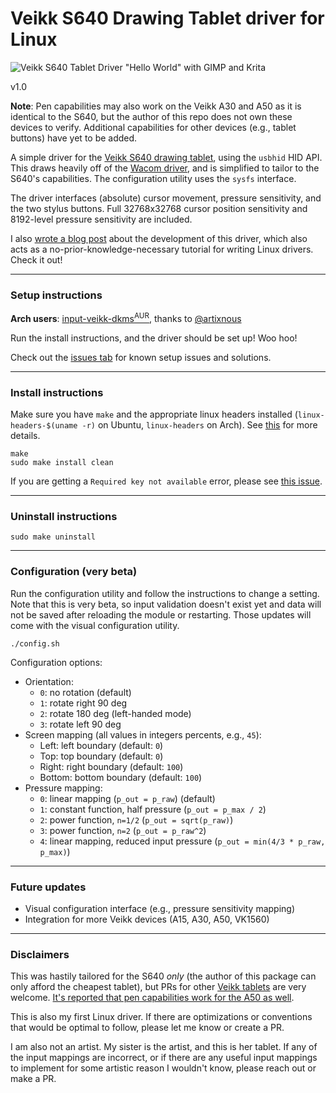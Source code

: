 # Veikk S640 Drawing Tablet driver for Linux

![Veikk S640 Tablet Driver "Hello World" with GIMP and Krita][5]

v1.0

**Note**: Pen capabilities may also work on the Veikk A30 and A50 as it is identical to the S640, but the author of this repo does not own these devices to verify. Additional capabilities for other devices  (e.g., tablet buttons) have yet to be added.

A simple driver for the [Veikk S640 drawing tablet][0], using the `usbhid` HID API. This draws heavily off of the [Wacom driver][1], and is simplified to tailor to the S640's capabilities. The configuration utility uses the `sysfs` interface.

The driver interfaces (absolute) cursor movement, pressure sensitivity, and the two stylus buttons. Full 32768x32768 cursor position sensitivity and 8192-level pressure sensitivity are included.

I also [wrote a blog post][4] about the development of this driver, which also acts as a no-prior-knowledge-necessary tutorial for writing Linux drivers. Check it out!

---

### Setup instructions

**Arch users**: [input-veikk-dkms<sup>AUR</sup>][10], thanks to [@artixnous][11]

Run the install instructions, and the driver should be set up! Woo hoo!

Check out the [issues tab][9] for known setup issues and solutions.

---

### Install instructions

Make sure you have `make` and the appropriate linux headers installed (`linux-headers-$(uname -r)` on Ubuntu, `linux-headers` on Arch). See [this][3] for more details.

    make
    sudo make install clean

If you are getting a `Required key not available` error, please see [this issue][7].

---

### Uninstall instructions

    sudo make uninstall

---

### Configuration (very beta)

Run the configuration utility and follow the instructions to change a setting. Note that this is very beta, so input validation doesn't exist yet and data will not be saved after reloading the module or restarting. Those updates will come with the visual configuration utility.

    ./config.sh

Configuration options:

- Orientation:
    - `0`: no rotation (default) 
    - `1`: rotate right 90 deg
    - `2`: rotate 180 deg (left-handed mode)
    - `3`: rotate left 90 deg
- Screen mapping (all values in integers percents, e.g., `45`):
    - Left: left boundary (default: `0`)
    - Top: top boundary (default: `0`)
    - Right: right boundary (default: `100`)
    - Bottom: bottom boundary (default: `100`)
- Pressure mapping:
    - `0`: linear mapping (`p_out = p_raw`) (default)
    - `1`: constant function, half pressure (`p_out = p_max / 2`)
    - `2`: power function, `n=1/2` (`p_out = sqrt(p_raw)`)
    - `3`: power function, `n=2` (`p_out = p_raw^2`)
    - `4`: linear mapping, reduced input pressure (`p_out = min(4/3 * p_raw, p_max)`)

---

### Future updates

- Visual configuration interface (e.g., pressure sensitivity mapping)
- Integration for more Veikk devices (A15, A30, A50, VK1560)

---

### Disclaimers

This was hastily tailored for the S640 *only* (the author of this package can only afford the cheapest tablet), but PRs for other [Veikk tablets][2] are very welcome. [It's reported that pen capabilities work for the A50 as well][9].

This is also my first Linux driver. If there are optimizations or conventions that would be optimal to follow, please let me know or create a PR.

I am also not an artist. My sister is the artist, and this is her tablet. If any of the input mappings are incorrect, or if there are any useful input mappings to implement for some artistic reason I wouldn't know, please reach out or make a PR.

[0]: http://www.veikk.com/s640/
[1]: https://github.com/torvalds/linux/blob/master/drivers/hid/wacom_wac.c
[2]: http://www.veikk.com/pen-tablet/
[3]: https://askubuntu.com/questions/554624/how-to-resolve-the-lib-modules-3-13-0-27-generic-build-no-such-file-or-direct
[4]: http://eis.jonlamdev.com/posts/on-developing-a-linux-driver
[5]: http://eis.jonlamdev.com/res/img/headers/on-developing-a-linux-driver.jpg
[6]: https://support.displaylink.com/knowledgebase/articles/1181617-how-to-use-displaylink-ubuntu-driver-with-uefi-sec
[7]: https://github.com/jlam55555/veikk-s640-driver/issues/3
[8]: https://github.com/jlam55555/veikk-s640-driver/issues
[9]: https://github.com/jlam55555/veikk-s640-driver/pull/1
[10]: https://aur.archlinux.org/packages/input-veikk-dkms/
[11]: https://github.com/artixnous
